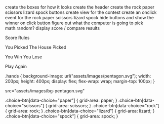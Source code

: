 create the boxes for how it looks
create the header
create the rock paper scissors lizard spock buttons
create view for the contest
create an onclick event for the rock paper scissors lizard spock
hide buttons and show the winner on click button
figure out what the computer is going to pick math.random?
display score / compare results

<!--this was under title-->

Score
  Rules

  You Picked
  The House Picked

  You Win
  You Lose

  Play Again

 <!-- Feel free to remove these styles or customise in your own stylesheet 👍 -->
  <style>
    .attribution { font-size: 11px; text-align: center; }
    .attribution a { color: hsl(228, 45%, 44%); }
  </style>

 .hands {
    background-image: url("assets/images/pentagon.svg");
    width: 200px;
    height: 400px;
    display: flex;
    flex-wrap: wrap;
    margin-top: 100px;
} 


src="assets/images/bg-pentagon.svg"

.choice-btn[data-choice="paper"] {
    grid-area: paper;
  }
  .choice-btn[data-choice="scissors"] {
    grid-area: scissors;
  }
  .choice-btn[data-choice="rock"] {
    grid-area: rock;
  }
  .choice-btn[data-choice="lizard"] {
    grid-area: lizard;
  }
  .choice-btn[data-choice="spock"] {
    grid-area: spock;
  }
  